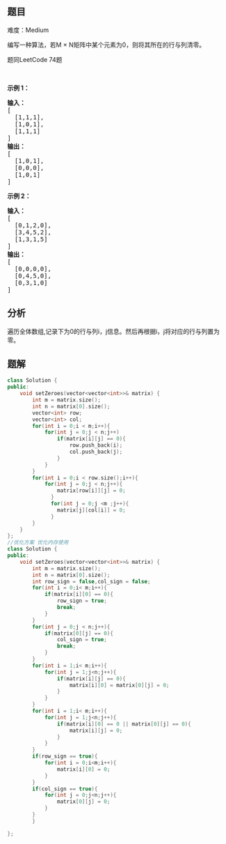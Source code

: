 
## 题目
难度：Medium
<p>编写一种算法，若M × N矩阵中某个元素为0，则将其所在的行与列清零。</p>
题同LeetCode 74题
<p>&nbsp;</p>

<p><strong>示例 1：</strong></p>

<pre><strong>输入：</strong>
[
  [1,1,1],
  [1,0,1],
  [1,1,1]
]
<strong>输出：</strong>
[
  [1,0,1],
  [0,0,0],
  [1,0,1]
]
</pre>

<p><strong>示例 2：</strong></p>

<pre><strong>输入：</strong>
[
  [0,1,2,0],
  [3,4,5,2],
  [1,3,1,5]
]
<strong>输出：</strong>
[
  [0,0,0,0],
  [0,4,5,0],
  [0,3,1,0]
]
</pre>

## 分析
遍历全体数组,记录下为0的行与列i，j信息。然后再根据i，j将对应的行与列置为零。
## 题解
```cpp
class Solution {
public:
    void setZeroes(vector<vector<int>>& matrix) {
        int m = matrix.size();
        int n = matrix[0].size();
        vector<int> row;
        vector<int> col;
        for(int i = 0;i < m;i++){
            for(int j = 0;j < n;j++)
                if(matrix[i][j] == 0){
                    row.push_back(i);
                    col.push_back(j);
                }
            }
        }
        for(int i = 0;i < row.size();i++){
            for(int j = 0;j < n;j++){
                matrix[row[i]][j] = 0;
              }
              for(int j = 0;j <m ;j++){
                matrix[j][col[i]] = 0;
              }
        }
    }
};
//优化方案 优化内存使用
class Solution {
public:
    void setZeroes(vector<vector<int>>& matrix) {
        int m = matrix.size();
        int n = matrix[0].size();
        int row_sign = false,col_sign = false;
        for(int i = 0;i< m;i++){
            if(matrix[i][0] == 0){
                row_sign = true;
                break;
            }
        }
        for(int j = 0;j < n;j++){
            if(matrix[0][j] == 0){
                col_sign = true;
                break;
            }
        }
        for(int i = 1;i< m;i++){
            for(int j = 1;j<n;j++){
                if(matrix[i][j] == 0){
                    matrix[i][0] = matrix[0][j] = 0;
                }
            }
        }
        for(int i = 1;i< m;i++){
            for(int j = 1;j<n;j++){
                if(matrix[i][0] == 0 || matrix[0][j] == 0){
                    matrix[i][j] = 0;
                }
            }
        }
        if(row_sign == true){
            for(int i = 0;i<m;i++){
                matrix[i][0] = 0;
            }
        }
        if(col_sign == true){
            for(int j = 0;j<n;j++){
                matrix[0][j] = 0;
            }
        }
        }

};
```